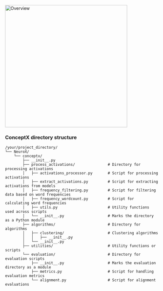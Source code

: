 <img src="https://github.com/user-attachments/assets/e1a4db28-bb4f-4a44-a908-6437b555c754" alt="Overview" width="400"/>
<!-- Link to overview image: https://docs.google.com/drawings/d/1K24l9K9m-CJ6qdF7HHaJ0cjkJ8Xqpfx7PYOxdMe8mK0/edit?usp=sharing -->



### ConceptX directory structure

```
/your/project_directory/
└── NeuroX/
    └── conceptx/
        ├── __init__.py
        ├── process_activations/               # Directory for processing activations
        │   ├── activations_processor.py       # Script for processing activations
        │   ├── extract_activations.py         # Script for extracting activations from models
        │   ├── frequency_filtering.py         # Script for filtering data based on word frequencies
        │   ├── frequency_wordcount.py         # Script for calculating word frequencies
        │   ├── utils.py                       # Utility functions used across scripts
        │   └── __init__.py                    # Marks the directory as a Python module
        ├── algorithms/                        # Directory for algorithms
        │   ├── clustering/                    # Clustering algorithms
        │   │   ├── __init__.py
        │   └── __init__.py
        ├── utilities/                         # Utility functions or scripts
        └── evaluation/                        # Directory for evaluation scripts
            ├── __init__.py                    # Marks the evaluation directory as a module
            ├── metrics.py                     # Script for handling evaluation metrics
            └── alignment.py                   # Script for alignment evaluations
```
